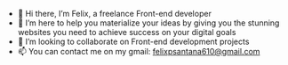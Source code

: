 - 👋 Hi there, I’m Felix, a freelance Front-end developer
- 👀 I’m here to help you materialize your ideas by giving you the stunning websites you need to achieve success on your digital goals
- 💞️ I’m looking to collaborate on Front-end development projects
- 📫 You can contact me on my gmail: felixpsantana610@gmail.com

<!---
Shmebullock610/Shmebullock610 is a ✨ special ✨ repository because its `README.md` (this file) appears on your GitHub profile.
You can click the Preview link to take a look at your changes.
--->
